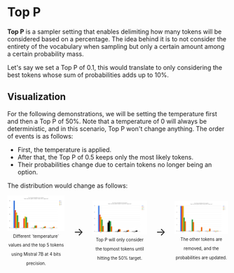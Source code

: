 # Top P

**Top P** is a sampler setting that enables delimiting how many tokens will be considered based on a percentage. The idea behind it is to not consider the entirety of the vocabulary when sampling but only a certain amount among a certain probability mass.

Let's say we set a Top P of 0.1, this would translate to only considering the best tokens whose sum of probabilities adds up to 10%.

## Visualization
For the following demonstrations, we will be setting the temperature first and then a Top P of 50%. Note that a temperature of 0 will always be deterministic, and in this scenario, Top P won't change anything.
The order of events is as follows:
- First, the temperature is applied.
- After that, the Top P of 0.5 keeps only the most likely tokens.
- Their probabilities change due to certain tokens no longer being an option.

The distribution would change as follows:

<div style="display: flex; justify-content: center; align-items: center;">
  <div style="margin-right: 20px; text-align: center;">
    <img src="top_barplot.png" alt="Example Image" width="100%">
    <sub><sup>Different `temperature` values and the top 5 tokens using Mistral 7B at 4 bits precision.</sup></sub>
  </div>

  <div style="margin-right: 20px; text-align: center;">
    <span style="font-size: 24px;">&rarr;</span>
  </div>

  <div style="margin-right: 20px; text-align: center;">
    <img src="top_barplot_black.png" alt="Example Image" width="100%">
    <sub><sup>Top P will only consider the topmost tokens until hitting the 50% target.</sup></sub>
  </div>

  <div style="margin-right: 20px; text-align: center;">
    <span style="font-size: 24px;">&rarr;</span>
  </div>

  <div style="text-align: center;">
    <img src="top_barplot_final.png" alt="Example Image" width="100%">
    <sub><sup>The other tokens are removed, and the probabilities are updated.</sup></sub>
  </div>
</div>
